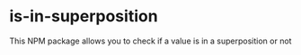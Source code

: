 # is-in-superposition

This NPM package allows you to check if a value is in a superposition or not
